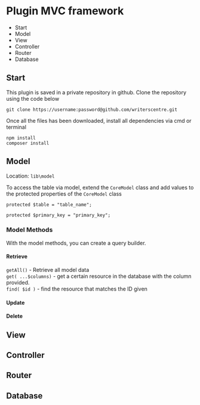 # Plugin MVC framework

- Start
- Model
- View
- Controller
- Router
- Database

## Start

This plugin is saved in a private repository in github. Clone the repository using the code below

```
git clone https://username:password@github.com/writerscentre.git
```

Once all the files has been downloaded, install all dependencies via cmd or terminal

```
npm install
composer install
```

  
## Model

Location: `lib\model`


To access the table via model, extend the `CoreModel` class and add values to the protected properties of the `CoreModel` class

```
protected $table = "table_name";

protected $primary_key = "primary_key";
```

### Model Methods

With the model methods, you can create a query builder. 

#### Retrieve

`getAll()` - Retrieve all model data <br />
`get( ...$columns)` - get a certain resource in the database with the column provided. <br />
`find( $id )` - find the resource that matches the ID given

#### Update


#### Delete


## View

 

## Controller

## Router

## Database